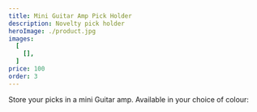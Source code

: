 ```yaml
---
title: Mini Guitar Amp Pick Holder
description: Novelty pick holder
heroImage: ./product.jpg
images:
  [
    [],
  ]
price: 100
order: 3
---
```


Store your picks in a mini Guitar amp. 
Available in your choice of colour:

